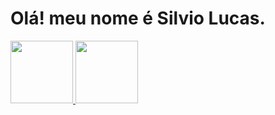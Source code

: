 # Olá! meu nome é Silvio Lucas.

 <div>
  <a href="https://github.com/SilvioLucasDev">
  <img height="100em" src="https://github-readme-stats.vercel.app/api?username=silviolucasdev&show_icons=true&theme=dark&include_all_commits=true&count_private=true"/>
  <img height="100em" src="https://github-readme-stats.vercel.app/api/top-langs/?username=silviolucasdev&layout=compact&langs_count=7&theme=dark"/>
</div>
  
  ##
